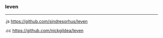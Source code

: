 ### leven
---
.js
https://github.com/sindresorhus/leven

.cc
https://github.com/nickgildea/leven

```
```

```
```

```
```


